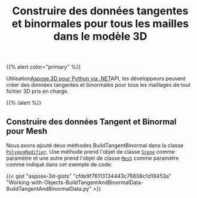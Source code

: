 ﻿---
title: Construire des données tangentes et binormales pour tous les mailles dans le modèle 3D
type: docs
weight: 10
url: /fr/python-net/build-tangent-and-binormal-data-for-all-meshes-in-3d-model/
description: En utilisant Aspose.3D pour Python via .NET API, les développeurs peuvent créer des données tangentes et banormales pour tous les maillages de tout fichier 3D pris en charge.
---
{{% alert color="primary" %}}

Utilisation[Aspose.3D pour Python via .NET](http://products.aspose.com/3d/net)API, les développeurs peuvent créer des données tangentes et binormales pour tous les maillages de tout fichier 3D pris en charge.

{{% /alert %}}
## **Construire des données Tangent et Binormal pour Mesh**
Nous avons ajouté deux méthodes BuildTangentBinormal dans la classe [`PolygonModifier`](https://reference.aspose.com/3d/net/aspose.threed.entities/polygonmodifier). Une méthode prend l'objet de classe [`Scene`](https://reference.aspose.com/3d/net/aspose.threed/scene) comme paramètre et une autre prend l'objet de classe [`Mesh`](https://reference.aspose.com/3d/net/aspose.threed.entities/mesh) comme paramètre comme indiqué dans cet exemple de code:

{{< gist "aspose-3d-gists" "cfde9f76113134443c76608c1d19453a" "Working-with-Objects-BuildTangentAndBinormalData-BuildTangentAndBinormalData.py" >}}
